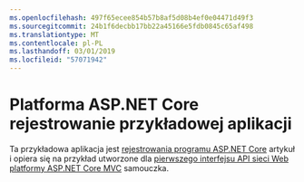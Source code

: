 ```yaml
---
ms.openlocfilehash: 497f65ecee854b57b8af5d08b4ef0e04471d49f3
ms.sourcegitcommit: 24b1f6decbb17bb22a45166e5fdb0845c65af498
ms.translationtype: MT
ms.contentlocale: pl-PL
ms.lasthandoff: 03/01/2019
ms.locfileid: "57071942"
---
```

# <a name="aspnet-core-logging-sample-application"></a>Platforma ASP.NET Core rejestrowanie przykładowej aplikacji

Ta przykładowa aplikacja jest [rejestrowania programu ASP.NET Core](https://docs.microsoft.com/aspnet/core/fundamentals/logging/index) artykuł i opiera się na przykład utworzone dla [pierwszego interfejsu API sieci Web platformy ASP.NET Core MVC](https://docs.microsoft.com/aspnet/core/tutorials/first-web-api) samouczka.
